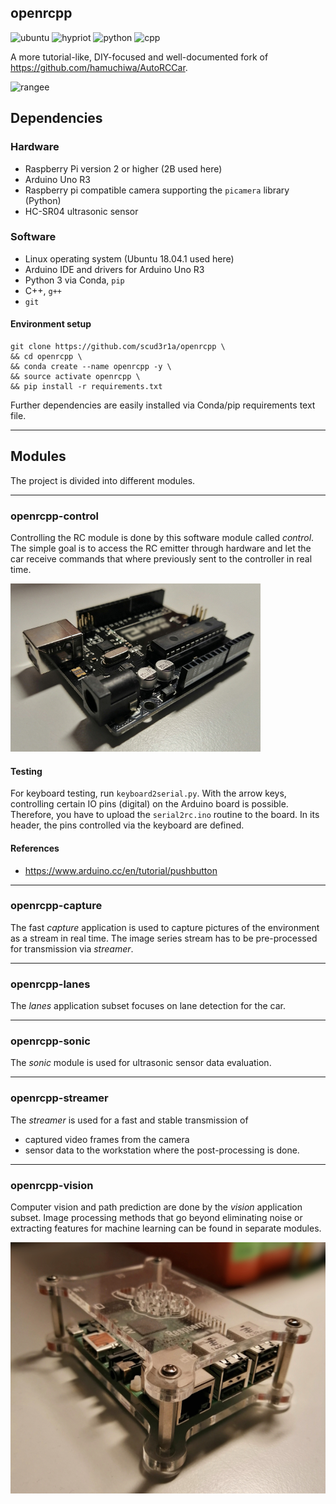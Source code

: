 ## openrcpp
![ubuntu](https://img.shields.io/badge/Ubuntu-18.04.1-692242.svg)
![hypriot](https://img.shields.io/badge/HypriotOS-1.9.0-black.svg)
![python](https://img.shields.io/badge/Python-3.6.5-yellow.svg)
![cpp](https://img.shields.io/badge/C++-17-blue.svg)

A more tutorial-like, DIY-focused and well-documented fork of https://github.com/hamuchiwa/AutoRCCar.

![rangee](rangee.jpg)

## Dependencies
### Hardware
- Raspberry Pi version 2 or higher (2B used here)
- Arduino Uno R3
- Raspberry pi compatible camera supporting the `picamera` library (Python)
- HC-SR04 ultrasonic sensor

### Software
- Linux operating system (Ubuntu 18.04.1 used here)
- Arduino IDE and drivers for Arduino Uno R3
- Python 3 via Conda, `pip`
- C++, `g++`
- `git`

#### Environment setup
```
git clone https://github.com/scud3r1a/openrcpp \
&& cd openrcpp \
&& conda create --name openrcpp -y \
&& source activate openrcpp \
&& pip install -r requirements.txt
```
Further dependencies are easily installed via Conda/pip requirements text file.

---

## Modules
The project is divided into different modules.

---

### openrcpp-control
Controlling the RC module is done by this software module called _control_.
The simple goal is to access the RC emitter through hardware and let the
car receive commands that where previously sent to the controller in real time.

![arduino](arduino.jpg)

#### Testing
For keyboard testing, run `keyboard2serial.py`. With the arrow keys, controlling
certain IO pins (digital) on the Arduino board is possible. Therefore, you have
to upload the `serial2rc.ino` routine to the board. In its header, the pins controlled
via the keyboard are defined.

#### References
- https://www.arduino.cc/en/tutorial/pushbutton

---

### openrcpp-capture
The fast _capture_ application is used to capture pictures of the environment
as a stream in real time. The image series stream has to be pre-processed
for transmission via _streamer_.

---

### openrcpp-lanes
The _lanes_ application subset focuses on lane detection for the car.

---

### openrcpp-sonic
The _sonic_ module is used for ultrasonic sensor data evaluation.

---

### openrcpp-streamer
The _streamer_ is used for a fast and stable transmission of
- captured video frames from the camera
- sensor data
to the workstation where the post-processing is done.

---

### openrcpp-vision
Computer vision and path prediction are done by the _vision_ application subset.
Image processing methods that go beyond eliminating noise or extracting features
for machine learning can be found in separate modules.

![raspi](raspi.jpg)
